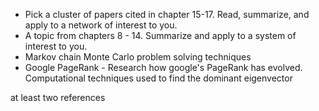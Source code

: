 - Pick a cluster of papers cited in chapter 15-17.  Read, summarize, and apply to a network of interest to you.
- A topic from chapters 8 - 14.  Summarize and apply to a system of interest to you.
- Markov chain Monte Carlo problem solving techniques
- Google PageRank - Research how google's PageRank has evolved.  Computational techniques used to find the dominant eigenvector


at least two references
